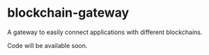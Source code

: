 # blockchain-gateway
A gateway to easily connect applications with different blockchains.

Code will be available soon.
